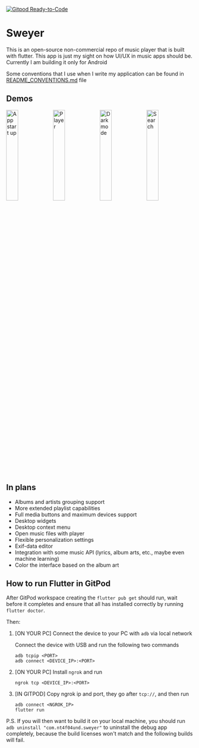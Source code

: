 [![Gitpod Ready-to-Code](https://img.shields.io/badge/Gitpod-Ready--to--Code-blue?logo=gitpod)](https://gitpod.io/#https://github.com/nt4f04uNd/sweyer) 

# Sweyer

This is an open-source non-commercial repo of music player that is built with flutter.
This app is just my sight on how UI/UX in music apps should be.
Currently I am building it only for Android

Some conventions that I use when I write my application can be found in [README_CONVENTIONS.md](https://github.com/nt4f04uNd/sweyer/blob/master/README_CONVENTIONS.md) file

## Demos

<img alt="App start up" src="demos/start.gif" width="25%"><img alt="Player" src="demos/player.gif" width="25%" /><img alt="Dark mode" src="demos/dark.gif" width="25%" /><img alt="Search" src="demos/search.gif" width="25%" />

## In plans

* Albums and artists grouping support
* More extended playlist capabilities
* Full media buttons and maximum devices support
* Desktop widgets
* Desktop context menu
* Open music files with player
* Flexible personalization settings
* Exif-data editor
* Integration with some music API (lyrics, album arts, etc., maybe even machine learning)
* Color the interface based on the album art

## How to run Flutter in GitPod

After GitPod workspace creating the `flutter pub get` should run, wait before it completes and ensure that all has installed correctly by running `flutter doctor`. 

Then:

1. [ON YOUR PC] Connect the device to your PC with `adb` via local network 
  
   Connect the device with USB and run the following two commands
   ```shell
   adb tcpip <PORT>
   adb connect <DEVICE_IP>:<PORT>
   ```
 
2. [ON YOUR PC] Install `ngrok` and run 
   
   ```ngrok tcp <DEVICE_IP>:<PORT>```

3. [IN GITPOD] Copy ngrok ip and port, they go after `tcp://`, and then run
   ```shell
   adb connect <NGROK_IP>
   flutter run
   ```
P.S. If you will then want to build it on your local machine, you should run `adb uninstall "com.nt4f04und.sweyer"` to uninstall the debug app completely, because the build licenses won't match and the following builds will fail.

<!-- ## Getting Started

This project is a starting point for a Flutter application.

A few resources to get you started if this is your first Flutter project:

- [Lab: Write your first Flutter app](https://flutter.dev/docs/get-started/codelab)
- [Cookbook: Useful Flutter samples](https://flutter.dev/docs/cookbook)

For help getting started with Flutter, view our
[online documentation](https://flutter.dev/docs), which offers tutorials,
samples, guidance on mobile development, and a full API reference. -->
